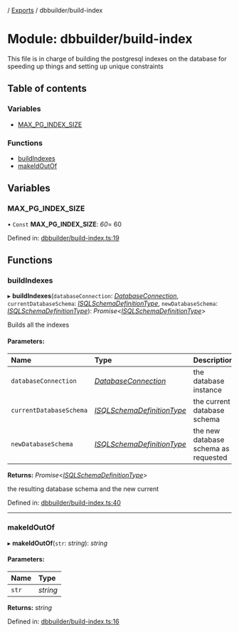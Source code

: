 [](../README.md) / [Exports](../modules.md) / dbbuilder/build-index

# Module: dbbuilder/build-index

This file is in charge of building the postgresql indexes on the database
for speeding up things and setting up unique constraints

## Table of contents

### Variables

- [MAX\_PG\_INDEX\_SIZE](dbbuilder_build_index.md#max_pg_index_size)

### Functions

- [buildIndexes](dbbuilder_build_index.md#buildindexes)
- [makeIdOutOf](dbbuilder_build_index.md#makeidoutof)

## Variables

### MAX\_PG\_INDEX\_SIZE

• `Const` **MAX\_PG\_INDEX\_SIZE**: *60*= 60

Defined in: [dbbuilder/build-index.ts:19](https://github.com/onzag/itemize/blob/3efa2a4a/dbbuilder/build-index.ts#L19)

## Functions

### buildIndexes

▸ **buildIndexes**(`databaseConnection`: [*DatabaseConnection*](../classes/database.databaseconnection.md), `currentDatabaseSchema`: [*ISQLSchemaDefinitionType*](../interfaces/base_root_sql.isqlschemadefinitiontype.md), `newDatabaseSchema`: [*ISQLSchemaDefinitionType*](../interfaces/base_root_sql.isqlschemadefinitiontype.md)): *Promise*<[*ISQLSchemaDefinitionType*](../interfaces/base_root_sql.isqlschemadefinitiontype.md)\>

Builds all the indexes

#### Parameters:

Name | Type | Description |
:------ | :------ | :------ |
`databaseConnection` | [*DatabaseConnection*](../classes/database.databaseconnection.md) | the database instance   |
`currentDatabaseSchema` | [*ISQLSchemaDefinitionType*](../interfaces/base_root_sql.isqlschemadefinitiontype.md) | the current database schema   |
`newDatabaseSchema` | [*ISQLSchemaDefinitionType*](../interfaces/base_root_sql.isqlschemadefinitiontype.md) | the new database schema as requested   |

**Returns:** *Promise*<[*ISQLSchemaDefinitionType*](../interfaces/base_root_sql.isqlschemadefinitiontype.md)\>

the resulting database schema and the new current

Defined in: [dbbuilder/build-index.ts:40](https://github.com/onzag/itemize/blob/3efa2a4a/dbbuilder/build-index.ts#L40)

___

### makeIdOutOf

▸ **makeIdOutOf**(`str`: *string*): *string*

#### Parameters:

Name | Type |
:------ | :------ |
`str` | *string* |

**Returns:** *string*

Defined in: [dbbuilder/build-index.ts:16](https://github.com/onzag/itemize/blob/3efa2a4a/dbbuilder/build-index.ts#L16)
